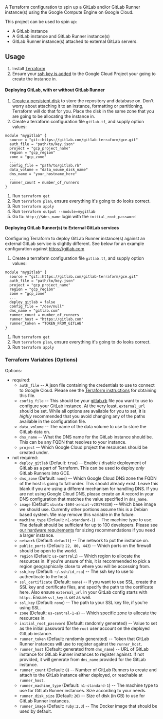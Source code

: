 A Terraform configuration to spin up a GitLab and/or GitLab Runner instance(s) using the Google Compute Engine on Google Cloud.

This project can be used to spin up:
* A GitLab instance
* A GitLab instance and GitLab Runner instance(s)
* GitLab Runner instance(s) attached to external GitLab servers.


## Usage
1. Install [Terraform](https://www.terraform.io/downloads.html)
1. Ensure your [ssh key is added](https://cloud.google.com/compute/docs/instances/adding-removing-ssh-keys) to the Google Cloud Project your going to create the instance in.

#### Deploying GitLab, with or without GitLab Runner
1. [Create a persistent disk](https://cloud.google.com/compute/docs/disks/add-persistent-disk) to store the repository and database on. Don't worry about attaching it to an instance, formatting or partitioning, Terraform will do that for you. Place the disk in the same zone that you are going to be allocating the instance in.
1. Create a terraform configuration file `gitlab.tf`, and supply option values:

  ```
  module "mygitlab" {
    source = "git::https://gitlab.com/gitlab-terraform/gce.git"
    auth_file = "path/to/key.json"
    project = "gcp_project_name"
    region = "gcp_region"
    zone = "gcp_zone"
    ...
    config_file = "path/to/gitlab.rb"
    data_volume = "data_voume_disk_name"
    dns_name = "your_hostname_here"
    ...
    runner_count = number_of_runners
  }
  ```

1. Run `terraform get`
1. Run `terraform plan`, ensure everything it's going to do looks correct.
1. Run `terraform apply`
1. Run `terraform output --module=mygitlab`
1. Go to: `http://$dns_name` login with the `initial_root_password`

#### Deploying GitLab Runner(s) to External GitLab services

Configuring Terraform to deploy GitLab Runner instance(s) against an external GitLab
service is slightly different. See below for an example configuration against https://gitlab.com
1. Create a terraform configuration file `gitlab.tf`, and supply option values:

  ```
  module "mygitlab" {
    source = "git::https://gitlab.com/gitlab-terraform/gce.git"
    auth_file = "path/to/key.json"
    project = "gcp_project_name"
    region = "gcp_region"
    zone = "gcp_zone"
    ...
    deploy_gitlab = false
    config_file = "/dev/null"
    dns_name = "gitlab.com"
    runner_count = number_of_runners
    runner_host = "https://gitlab.com"
    runner_token = "TOKEN_FROM_GITLAB"
  }
  ```

1. Run `terraform get`
1. Run `terraform plan`, ensure everything it's going to do looks correct.
1. Run `terraform apply`


### Terraform Variables (Options)
Options:
  * required:
    * `auth_file` -- A json file containing the credentials to use to connect to Google Cloud. Please see the [Terraform instructions](https://www.terraform.io/docs/providers/google/index.html#authentication-json-file) for obtaining this file.
    * `config_file` -- This should be your [gitlab.rb](https://gitlab.com/gitlab-org/omnibus-gitlab/blob/master/files/gitlab-config-template/gitlab.rb.template) file you want to use to configure your GitLab instance. At the very least, `external_url` should be set. While all options are available for you to set, it is *highly* recommended that you avoid changing any of the paths available in the configuration file.
    * `data_volume` -- The name of the data volume to use to store the GitLab data on.
    * `dns_name` -- What the DNS name for the GitLab instance should be. This can be any FQDN that resolves to your instance.
    * `project` -- Which Google Cloud project the resources should be created under.
  * not required:
    * `deploy_gitlab` (Default: `true`) -- Enable / disable deployment of GitLab as a part of Terraform. This can be used to deploy _only_ GitLab Runners into GCE.
    * `dns_zone` (Default: `none`) -- Which Google Cloud DNS zone the FQDN of the host is going to fall under. This should already exist. Leave this blank if you are using a different mechanism for handling DNS. If you are not using Google Cloud DNS, please create an A record in your DNS configuration that matches the value specified in `dns_name`.
    * `image` (Default: `ubuntu-1604-xenial-v20170330`) -- Which base image we should use. Currently other portions assume this is a Debian based system. We may remove this variable in the future.
    * `machine_type` (Default: `n1-standard-1`) -- The machine type to use. The default should be sufficient for up to 100 developers. Please see [our hardware requirements](https://docs.gitlab.com/ce/install/requirements.html#hardware-requirements) for sizing recommendations if you need a larger instance.
    * `network` (Default: `default`) -- The network to put the instance on.
    * `public_ports` (Default: `22, 80, 443`) -- Which ports on the firewall should be open to the world.
    * `region` (Default: `us-central1`) -- Which region to allocate the resources in. If you're unsure of this, it is recommended to pick a region geographically close to where you will be accessing from.
    * `ssh_key` (Default: `~/.ssh/id_rsa`) -- The ssh key to use to authenticate to the host.
    * `ssl_certificate` (Default: `none`) -- If you want to use SSL, create the SSL key and certificate files, and specify the path to the certificate here. Also ensure `external_url` in your GitLab config starts with `https`. Ensure `ssl_key` is set as well.
    * `ssl_key` (Default: `none`) -- The path to your SSL key file, if you're using SSL.
    * `zone` (Default: `us-central-1-a`) -- Which specific zone to allocate the resources in.
    * `initial_root_password` (Default: randomly generated) -- Value to set as the initial password for the `root` user account on the deployed GitLab instance.
    * `runner_token` (Default: randomly generated) -- Token that GitLab Runner instances will use to register against the `runner_host`.
    * `runner_host` (Default: generated from `dns_name`) -- URL of GitLab instance for GitLab Runner instances to register against. If not provided, it will generate from `dns_name` provided for the GitLab instance.
    * `runner_count` (Default: `0`) -- Number of GitLab Runners to create and attach to the GitLab instance either deployed, or reachable at `runner_host`.
    * `runner_machine_type` (Default: `n1-standard-1`) -- The machine type to use for GitLab Runner instances. Size according to your needs.
    * `runner_disk_size` (Default: `20`) -- Size of disk (in GB) to use for GitLab Runner instances.
    * `runner_image` (Default: `ruby:2.3`) -- The Docker image that should be used by default.
